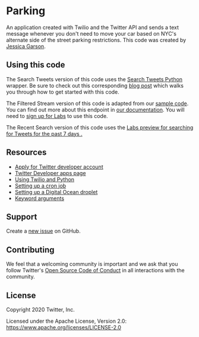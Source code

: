 # Parking
An application created with Twilio and the Twitter API and sends a text message whenever you don't need to move your car based on NYC's alternate side of the street parking restrictions. This code was created by [Jessica Garson](https://twitter.com/jessicagarson).

## Using this code
The Search Tweets version of this code uses the [Search Tweets Python](https://github.com/twitterdev/search-tweets-python) wrapper. Be sure to check out this corresponding [blog post](https://dev.to/twitterdev/how-i-solved-my-nyc-parking-problem-with-python-the-search-tweets-api-and-twilio-1chp) which walks you through how to get started with this code.

The Filtered Stream version of this code is adapted from our [sample code](t.co/filtered-stream-sample). You can find out more about this endpoint in [our documentation](https://developer.twitter.com/en/docs/labs/filtered-stream/overview). You will need to [sign up for Labs](t.co/labs) to use this code.

The Recent Search version of this code uses the [Labs preview for searching for Tweets for the past 7 days .](https://developer.twitter.com/en/docs/labs/recent-search/overview)

## Resources
- [Apply for Twitter developer account](https://developer.twitter.com/en/apply-for-access)
- [Twitter Developer apps page](https://developer.twitter.com/en/apps)
- [Using Twilio and Python](https://www.twilio.com/blog/2016/10/how-to-send-an-sms-with-python-using-twilio.html)
- [Setting up a cron job](https://askubuntu.com/questions/2368/how-do-i-set-up-a-cron-job)
- [Setting up a Digital Ocean droplet](https://www.digitalocean.com/docs/droplets/how-to/create/)
- [Keyword arguments](https://treyhunner.com/2018/04/keyword-arguments-in-python/)

## Support
Create a [new issue](https://github.com/twitterdev/getting-started-with-r/issues) on GitHub.

## Contributing
We feel that a welcoming community is important and we ask that you follow Twitter's
[Open Source Code of Conduct](https://github.com/twitter/code-of-conduct/blob/master/code-of-conduct.md)
in all interactions with the community.

## License
Copyright 2020 Twitter, Inc.

Licensed under the Apache License, Version 2.0: https://www.apache.org/licenses/LICENSE-2.0

